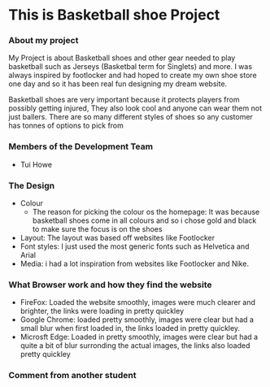 # This is Basketball shoe Project

### About my project
My Project is about Basketball shoes and other gear needed to play basketball such as Jerseys (Basketbal term for Singlets) and more. I was always inspired by footlocker and had hoped to create my own shoe store one day and so it has been real fun designing my dream website. 

Basketball shoes are very important because it protects players from possibly getting injured, They also look cool and anyone can wear them not just ballers. There are so many different styles of shoes so any customer has tonnes of options to pick from


### Members of the Development Team
- Tui Howe


### The Design
* Colour
  * The reason for picking the colour os the homepage: It was because basketball shoes come in all colours and so i chose gold and black to make sure the focus is on the shoes
* Layout: The layout was based off websites like Footlocker
* Font styles: I just used the most generic fonts such as Helvetica and Arial
* Media: i had a lot inspiration from websites like Footlocker and Nike.

### What Browser work and how they find the website
* FireFox: Loaded the website smoothly, images were much clearer and brighter, the links were loading in pretty quickley
* Google Chrome: loaded pretty smoothly, images were clear but had a small blur when first loaded in, the links loaded in pretty quickley.
* Microsft Edge: Loaded in pretty smoothly, images were clear but had a quite a bit of blur surronding the actual images, the links also loaded pretty quickley

### Comment from another student
